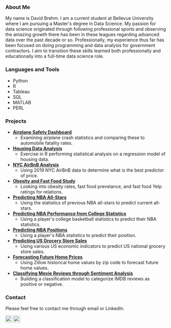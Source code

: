 ### About Me
My name is David Brehm. I am a current student at Bellevue University where I am pursuing a Master's degree in Data Science. My passion for data science originated through following professional sports and observing the amazing growth there has been in these leagues regarding advanced data over the past decade or so. Professionally, my experience thus far has been focused on doing programming and data analysis for government contractors. I aim to transition these skills learned both professionally and educationally into a full-time data science role.

### Languages and Tools
* Python
* R
* Tableau
* SQL
* MATLAB
* PERL

### Projects
* **[Airplane Safety Dashboard](https://github.com/dtbrehm/Portfolio/tree/main/Airplane%20Safety%20Dashboard)** 
  * Examining airplane crash statistics and comparing these to automobile fatality rates.
* **[Housing Data Analysis](https://github.com/dtbrehm/Portfolio/tree/main/Housing%20Data%20Analysis)**
  * Exercise in R performing statistical analysis on a regression model of housing data.
* **[NYC AirBnB Analysis](https://github.com/dtbrehm/Portfolio/tree/main/NYC%20AirBnB%20Analysis)**
  * Using 2019 NYC AirBnB data to determine what is the best predictor of price.
* **[Obesity and Fast Food Study](https://github.com/dtbrehm/Portfolio/tree/main/Obesity%20and%20Fast%20Food%20Study)**
  * Looking into obesity rates, fast food prevelance, and fast food Yelp ratings for relations. 
* **[Predicting NBA All-Stars](https://github.com/dtbrehm/Portfolio/tree/main/Predicting%20NBA%20All-Stars)**
  * Using the statistics of previous NBA all-stars to predict current all-stars.
* **[Predicting NBA Performance from College Statistics](https://github.com/dtbrehm/Portfolio/tree/main/Predicting%20NBA%20Performance%20from%20College%20Statistics)**
  * Using a player's college basketball statistics to predict their NBA statistics.
* **[Predicting NBA Positions](https://github.com/dtbrehm/Portfolio/tree/main/Predicting%20NBA%20Positions)**
  * Using a player's NBA statistics to predict their position.
* **[Predicting US Grocery Store Sales](https://github.com/dtbrehm/Portfolio/tree/main/Predicting%20US%20Grocery%20Store%20Sales)**
  * Using various US economic indicators to predict US national grocery store sales.
* **[Forecasting Future Home Prices](https://github.com/dtbrehm/Portfolio/tree/main/Forecasting%20Future%20Home%20Prices)**
  * Using Zillow historical home values by zip code to forecast future home values.
* **[Classifying Movie Reviews through Sentiment Analysis](https://github.com/dtbrehm/Portfolio/tree/main/Classifying%20Movie%20Reviews%20through%20Sentiment%20Analysis)**
  * Building a classification model to categorize IMDB reviews as positive or negative.


### Contact
Please feel free to contact me through email or LinkedIn.

<a href="mailto:d.brehm@gmail.com">
  <img align="left" alt="David's Email" width="22px" src="https://cdn.worldvectorlogo.com/logos/gmail-icon.svg" />
</a>
<a href="https://www.linkedin.com/in/dbrehm/">
  <img align="left" alt="David's LinkedIn" width="22px" src="https://cdn.worldvectorlogo.com/logos/linkedin-icon-2.svg" />
</a>
